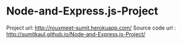 Node-and-Express.js-Project
===========================

Project url: http://rouxmeet-sumit.herokuapp.com/
Source code url : http://sumitkaul.github.io/Node-and-Express.js-Project/
